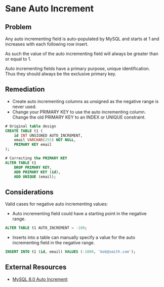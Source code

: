 # Sane Auto Increment

## Problem

Any auto incrementing field is auto-populated by MySQL and starts at 1 and increases with each following row insert.

As such the value of the auto incrementing field will always be greater than or equal to 1.

Auto incrementing fields have a primary purpose, unique identification. Thus they should always be the exclusive primary key.

## Remediation

* Create auto incrementing columns as unsigned as the negative range is never used.
* Change your PRIMARY KEY to use the auto incrementing column.
  Change the old PRIMARY KEY to an INDEX or UNIQUE constraint.

```sql
# Original table design
CREATE TABLE t1 (
    id INT UNSIGNED AUTO_INCREMENT,
    email VARCHAR(255) NOT NULL,
    PRIMARY KEY email
);

# Correcting the PRIMARY KEY
ALTER TABLE t1
    DROP PRIMARY KEY,
    ADD PRIMARY KEY (id),
    ADD UNIQUE (email);
```

## Considerations

Valid cases for negative auto incrementing values:
* Auto incrementing field could have a starting point in the negative range.

```sql
ALTER TABLE t1 AUTO_INCREMENT = -100;
```
* Inserts into a table can manually specify a value for the auto incrementing field in the negative range.

```sql
INSERT INTO t1 (id, email) VALUES (-1000, 'bob@smith.com');
```

## External Resources

* [MySQL 8.0 Auto Increment](https://dev.mysql.com/doc/refman/8.0/en/example-auto-increment.html)